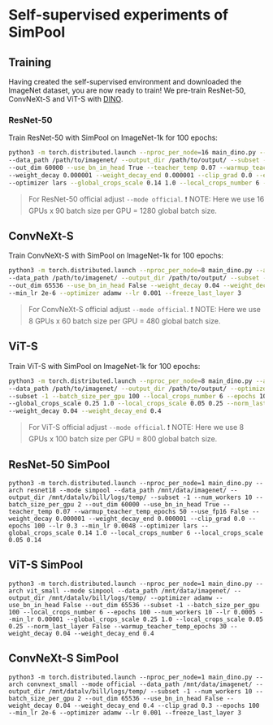# Self-supervised experiments of SimPool

## Training
Having created the self-supervised environment and downloaded the ImageNet dataset, you are now ready to train! We pre-train ResNet-50, ConvNeXt-S and ViT-S with [DINO](https://github.com/facebookresearch/dino).

### ResNet-50

Train ResNet-50 with SimPool on ImageNet-1k for 100 epochs:
<!---
data_path = /mnt/data/imagenet/
output_dir = /mnt/datalv/bill/logs/
-->

```bash
python3 -m torch.distributed.launch --nproc_per_node=16 main_dino.py --arch resnet50 --mode simpool \
--data_path /path/to/imagenet/ --output_dir /path/to/output/ --subset -1 --num_workers 10 --batch_size_per_gpu 90 \
--out_dim 60000 --use_bn_in_head True --teacher_temp 0.07 --warmup_teacher_temp_epochs 50 --use_fp16 False \
--weight_decay 0.000001 --weight_decay_end 0.000001 --clip_grad 0.0 --epochs 100 --lr 0.3 --min_lr 0.0048 \
--optimizer lars --global_crops_scale 0.14 1.0 --local_crops_number 6 --local_crops_scale 0.05 0.14
```

> For ResNet-50 official adjust `--mode official`. :exclamation: NOTE: Here we use 16 GPUs x 90 batch size per GPU = 1280 global batch size.


## ConvNeXt-S

Train ConvNeXt-S with SimPool on ImageNet-1k for 100 epochs:

```bash
python3 -m torch.distributed.launch --nproc_per_node=8 main_dino.py --arch convnext_small --mode simpool \
--data_path /path/to/imagenet/ --output_dir /path/to/output/ --subset -1 --num_workers 10 --batch_size_per_gpu 60 \
--out_dim 65536 --use_bn_in_head False --weight_decay 0.04 --weight_decay_end 0.4 --clip_grad 0.3 --epochs 100 \
--min_lr 2e-6 --optimizer adamw --lr 0.001 --freeze_last_layer 3
```

> For ConvNeXt-S official adjust `--mode official`. :exclamation: NOTE: Here we use 8 GPUs x 60 batch size per GPU = 480 global batch size.

## ViT-S 

Train ViT-S with SimPool on ImageNet-1k for 100 epochs:

```bash
python3 -m torch.distributed.launch --nproc_per_node=8 main_dino.py --arch vit_small --mode simpool \
--data_path /path/to/imagenet/ --output_dir /path/to/output/ --optimizer adamw --use_bn_in_head False --out_dim 65536 \
--subset -1 --batch_size_per_gpu 100 --local_crops_number 6 --epochs 100 --num_workers 10 --lr 0.0005 --min_lr 0.00001 \
--global_crops_scale 0.25 1.0 --local_crops_scale 0.05 0.25 --norm_last_layer False --warmup_teacher_temp_epochs 30 \
--weight_decay 0.04 --weight_decay_end 0.4
```

> For ViT-S  official adjust `--mode official`. :exclamation: NOTE: Here we use 8 GPUs x 100 batch size per GPU = 800 global batch size.

## ResNet-50 SimPool

```
python3 -m torch.distributed.launch --nproc_per_node=1 main_dino.py --arch resnet18 --mode simpool --data_path /mnt/data/imagenet/ --output_dir /mnt/datalv/bill/logs/temp/ --subset -1 --num_workers 10 --batch_size_per_gpu 2 --out_dim 60000 --use_bn_in_head True --teacher_temp 0.07 --warmup_teacher_temp_epochs 50 --use_fp16 False --weight_decay 0.000001 --weight_decay_end 0.000001 --clip_grad 0.0 --epochs 100 --lr 0.3 --min_lr 0.0048 --optimizer lars --global_crops_scale 0.14 1.0 --local_crops_number 6 --local_crops_scale 0.05 0.14
```

## ViT-S SimPool

```
python3 -m torch.distributed.launch --nproc_per_node=1 main_dino.py --arch vit_small --mode simpool --data_path /mnt/data/imagenet/ --output_dir /mnt/datalv/bill/logs/temp/ --optimizer adamw --use_bn_in_head False --out_dim 65536 --subset -1 --batch_size_per_gpu 100 --local_crops_number 6 --epochs 100 --num_workers 10 --lr 0.0005 --min_lr 0.00001 --global_crops_scale 0.25 1.0 --local_crops_scale 0.05 0.25 --norm_last_layer False --warmup_teacher_temp_epochs 30 --weight_decay 0.04 --weight_decay_end 0.4
```

## ConvNeXt-S SimPool

```
python3 -m torch.distributed.launch --nproc_per_node=1 main_dino.py --arch convnext_small --mode official --data_path /mnt/data/imagenet/ --output_dir /mnt/datalv/bill/logs/temp/ --subset -1 --num_workers 10 --batch_size_per_gpu 2 --out_dim 65536 --use_bn_in_head False --weight_decay 0.04 --weight_decay_end 0.4 --clip_grad 0.3 --epochs 100 --min_lr 2e-6 --optimizer adamw --lr 0.001 --freeze_last_layer 3
```


